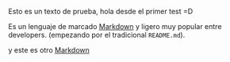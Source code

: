 Esto es un texto de prueba, hola desde el primer test =D

Es un lenguaje de marcado [Markdown](https://es.wikipedia.org/wiki/Markdown) y ligero muy popular entre developers. (empezando por el tradicional `README.md`).

y este es otro [Markdown](http://community.laboratoria.la/t/modulos-librerias-paquetes-frameworks-cual-es-la-diferencia/175)